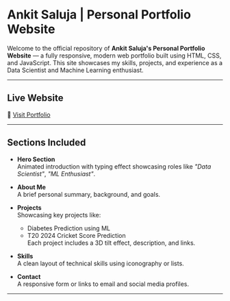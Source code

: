 # Ankit Saluja | Personal Portfolio Website

Welcome to the official repository of **Ankit Saluja's Personal Portfolio Website** — a fully responsive, modern web portfolio built using HTML, CSS, and JavaScript. This site showcases my skills, projects, and experience as a Data Scientist and Machine Learning enthusiast.

---

## Live Website

🔗 [Visit Portfolio](https://ankit-iitk.github.io/MyPortfolio/)  

---

##  Sections Included

- **Hero Section**  
  Animated introduction with typing effect showcasing roles like _"Data Scientist"_, _"ML Enthusiast"_.

- **About Me**  
  A brief personal summary, background, and goals.

- **Projects**  
  Showcasing key projects like:
  - Diabetes Prediction using ML  
  - T20 2024 Cricket Score Prediction  
  Each project includes a 3D tilt effect, description, and links.

- **Skills**  
  A clean layout of technical skills using iconography or lists.

- **Contact**  
  A responsive form or links to email and social media profiles.

---
